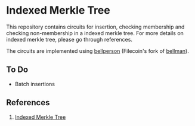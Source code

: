 # Indexed Merkle Tree

This repository contains circuits for insertion, checking membership and checking non-membership in a indexed merkle tree. For more details on indexed merkle tree, please go through references.

The circuits are implemented using [bellperson](https://github.com/filecoin-project/bellperson) (Filecoin's fork of [bellman](https://github.com/zkcrypto/bellman)).

## To Do
- Batch insertions

## References
1. [Indexed Merkle Tree](https://docs.aztec.network/aztec/protocol/trees/indexed-merkle-tree)
